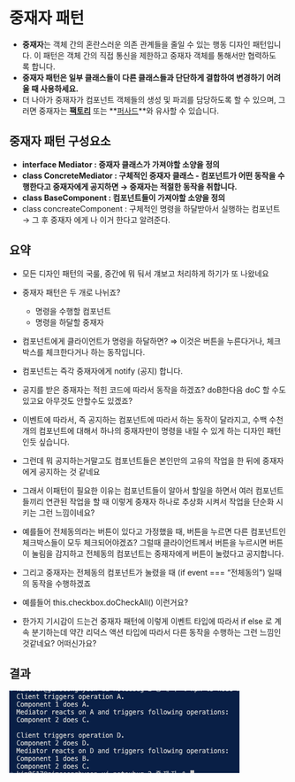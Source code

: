 # 중재자 패턴

- **중재자**는 객체 간의 혼란스러운 의존 관계들을 줄일 수 있는 행동 디자인 패턴입니다. 이 패턴은 객체 간의 직접 통신을 제한하고 중재자 객체를 통해서만 협력하도록 합니다.
- **중재자 패턴은 일부 클래스들이 다른 클래스들과 단단하게 결합하여 변경하기 어려울 때 사용하세요.**
- 더 나아가 중재자가 컴포넌트 객체들의 생성 및 파괴를 담당하도록 할 수 있으며, 그러면 중재자는 **[팩토리](https://refactoring.guru/ko/design-patterns/abstract-factory)** 또는 **[퍼사드](https://refactoring.guru/ko/design-patterns/facade)**와 유사할 수 있습니다.

## 중재자 패턴 구성요소

- **interface Mediator : 중재자 클래스가 가져야할 소양을 정의**
- **class ConcreteMediator : 구체적인 중재자 클래스 - 컴포넌트가 어떤 동작을 수행한다고 중재자에게 공지하면 → 중재자는 적절한 동작을 취합니다.**
- **class BaseComponent : 컴포넌트들이 가져야할 소양을 정의**
- class concreateComponent : 구체적인 명령을 하달받아서 실행하는 컴포넌트 → 그 후 중재자 에게 나 이거 한다고 알려준다.

## 요약

- 모든 디자인 패턴의 국룰, 중간에 뭐 둬서 걔보고 처리하게 하기가 또 나왔네요
- 중재자 패턴은 두 개로 나뉘죠?
  - 명령을 수행할 컴포넌트
  - 명령을 하달할 중재자
- 컴포넌트에게 클라이언트가 명령을 하달하면? ⇒ 이것은 버튼을 누른다거나, 체크박스를 체크한다거나 하는 동작입니다.
- 컴포넌트는 즉각 중재자에게 notify (공지) 합니다.
- 공지를 받은 중재자는 적힌 코드에 따라서 동작을 하겠죠? doB한다음 doC 할 수도 있고요 아무것도 안할수도 있겠죠?
- 이벤트에 따라서, 즉 공지하는 컴포넌트에 따라서 하는 동작이 달라지고, 수백 수천개의 컴포넌트에 대해서 하나의 중재자만이 명령을 내릴 수 있게 하는 디자인 패턴인듯 싶습니다.
- 그런데 뭐 공지하는거말고도 컴포넌트들은 본인만의 고유의 작업을 한 뒤에 중재자에게 공지하는 것 같네요
- 그래서 이패턴이 필요한 이유는 컴포넌트들이 알아서 할일을 하면서 여러 컴포넌트들끼리 연관된 작업을 할 때 이렇게 중재자 하나로 추상화 시켜서 작업을 단순화 시키는 그런 느낌이네요?
- 예를들어 전체동의라는 버튼이 있다고 가정했을 때, 버튼을 누르면 다른 컴포넌트인 체크박스들이 모두 체크되어야겠죠? 그럴때 클라이언트께서 버튼을 누르시면 버튼이 눌림을 감지하고 전체동의 컴포넌트는 중재자에게 버튼이 눌렸다고 공지합니다.
- 그리고 중재자는 전체동의 컴포넌트가 눌렸을 때 (if event === “전체동의”) 일때의 동작을 수행하겠죠
- 예를들어 this.checkbox.doCheckAll() 이런거요?

- 한가지 기시감이 드는건 중재자 패턴에 이렇게 이벤트 타입에 따라서 if else 로 계속 분기하는데 약간 리덕스 액션 타입에 따라서 다른 동작을 수행하는 그런 느낌인것같네요? 어떠신가요?

## 결과

![result](./img/result.png)
